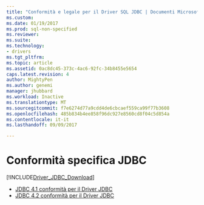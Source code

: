 ```yaml
---
title: "Conformità e legale per il Driver SQL JDBC | Documenti Microsoft"
ms.custom: 
ms.date: 01/19/2017
ms.prod: sql-non-specified
ms.reviewer: 
ms.suite: 
ms.technology:
- drivers
ms.tgt_pltfrm: 
ms.topic: article
ms.assetid: 0ac8dc45-373c-4ac6-92fc-34b8455e5654
caps.latest.revision: 4
author: MightyPen
ms.author: genemi
manager: jhubbard
ms.workload: Inactive
ms.translationtype: MT
ms.sourcegitcommit: f7e6274d77a9cdd4de6cbcaef559ca99f77b3608
ms.openlocfilehash: 485b834b4ee858f96dc927e8560cd8f04c5d854a
ms.contentlocale: it-it
ms.lasthandoff: 09/09/2017

---
```

# <a name="jdbc-specification-compliance"></a>Conformità specifica JDBC
[!INCLUDE[Driver_JDBC_Download](../../includes/driver_jdbc_download.md)]

* [JDBC 4.1 conformità per il Driver JDBC](../../connect/jdbc/jdbc-4-1-compliance-for-the-jdbc-driver.md)
* [JDBC 4.2 conformità per il Driver JDBC](../../connect/jdbc/jdbc-4-1-compliance-for-the-jdbc-driver.md)


